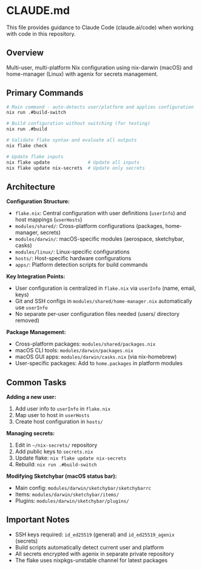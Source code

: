 # CLAUDE.md

This file provides guidance to Claude Code (claude.ai/code) when working with code in this repository.

## Overview

Multi-user, multi-platform Nix configuration using nix-darwin (macOS) and home-manager (Linux) with agenix for secrets management.

## Primary Commands

```bash
# Main command - auto-detects user/platform and applies configuration
nix run .#build-switch

# Build configuration without switching (for testing)
nix run .#build

# Validate flake syntax and evaluate all outputs
nix flake check

# Update flake inputs
nix flake update              # Update all inputs
nix flake update nix-secrets  # Update only secrets
```

## Architecture

**Configuration Structure:**
- `flake.nix`: Central configuration with user definitions (`userInfo`) and host mappings (`userHosts`)
- `modules/shared/`: Cross-platform configurations (packages, home-manager, secrets)
- `modules/darwin/`: macOS-specific modules (aerospace, sketchybar, casks)
- `modules/linux/`: Linux-specific configurations
- `hosts/`: Host-specific hardware configurations
- `apps/`: Platform detection scripts for build commands

**Key Integration Points:**
- User configuration is centralized in `flake.nix` via `userInfo` (name, email, keys)
- Git and SSH configs in `modules/shared/home-manager.nix` automatically use `userInfo`
- No separate per-user configuration files needed (users/ directory removed)

**Package Management:**
- Cross-platform packages: `modules/shared/packages.nix`
- macOS CLI tools: `modules/darwin/packages.nix`
- macOS GUI apps: `modules/darwin/casks.nix` (via nix-homebrew)
- User-specific packages: Add to `home.packages` in platform modules

## Common Tasks

**Adding a new user:**
1. Add user info to `userInfo` in `flake.nix`
2. Map user to host in `userHosts`
3. Create host configuration in `hosts/`

**Managing secrets:**
1. Edit in `~/nix-secrets/` repository
2. Add public keys to `secrets.nix`
3. Update flake: `nix flake update nix-secrets`
4. Rebuild: `nix run .#build-switch`

**Modifying Sketchybar (macOS status bar):**
- Main config: `modules/darwin/sketchybar/sketchybarrc`
- Items: `modules/darwin/sketchybar/items/`
- Plugins: `modules/darwin/sketchybar/plugins/`

## Important Notes

- SSH keys required: `id_ed25519` (general) and `id_ed25519_agenix` (secrets)
- Build scripts automatically detect current user and platform
- All secrets encrypted with agenix in separate private repository
- The flake uses nixpkgs-unstable channel for latest packages